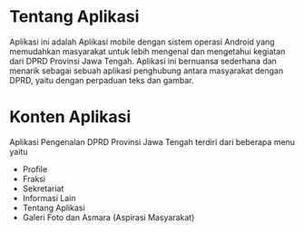 # Tentang Aplikasi
Aplikasi ini adalah Aplikasi mobile dengan sistem operasi Android yang memudahkan masyarakat untuk lebih mengenal dan mengetahui kegiatan dari DPRD Provinsi Jawa Tengah. 
Aplikasi ini bernuansa sederhana dan menarik sebagai sebuah aplikasi penghubung antara masyarakat dengan DPRD, yaitu dengan perpaduan teks dan gambar.
# Konten Aplikasi
Aplikasi Pengenalan DPRD Provinsi  Jawa Tengah terdiri dari beberapa menu yaitu 
* Profile
* Fraksi 
* Sekretariat
* Informasi Lain
* Tentang Aplikasi
* Galeri Foto dan Asmara (Aspirasi Masyarakat)
